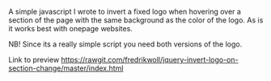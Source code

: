 A simple javascript I wrote to invert a fixed logo when hovering over a section of the page with the same background as the color of the logo.
As is it works best with onepage websites.

NB! Since its a really simple script you need both versions of the logo.

Link to preview
https://rawgit.com/fredrikwoll/jquery-invert-logo-on-section-change/master/index.html
